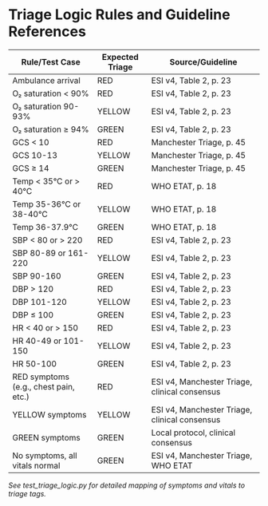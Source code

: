 # Triage Logic Rules and Guideline References

| Rule/Test Case                        | Expected Triage | Source/Guideline                                      |
|---------------------------------------|-----------------|-------------------------------------------------------|
| Ambulance arrival                     | RED             | ESI v4, Table 2, p. 23                                |
| O₂ saturation < 90%                   | RED             | ESI v4, Table 2, p. 23                                |
| O₂ saturation 90-93%                  | YELLOW          | ESI v4, Table 2, p. 23                                |
| O₂ saturation ≥ 94%                   | GREEN           | ESI v4, Table 2, p. 23                                |
| GCS < 10                              | RED             | Manchester Triage, p. 45                              |
| GCS 10-13                             | YELLOW          | Manchester Triage, p. 45                              |
| GCS ≥ 14                              | GREEN           | Manchester Triage, p. 45                              |
| Temp < 35°C or > 40°C                 | RED             | WHO ETAT, p. 18                                       |
| Temp 35-36°C or 38-40°C               | YELLOW          | WHO ETAT, p. 18                                       |
| Temp 36-37.9°C                        | GREEN           | WHO ETAT, p. 18                                       |
| SBP < 80 or > 220                     | RED             | ESI v4, Table 2, p. 23                                |
| SBP 80-89 or 161-220                  | YELLOW          | ESI v4, Table 2, p. 23                                |
| SBP 90-160                            | GREEN           | ESI v4, Table 2, p. 23                                |
| DBP > 120                             | RED             | ESI v4, Table 2, p. 23                                |
| DBP 101-120                           | YELLOW          | ESI v4, Table 2, p. 23                                |
| DBP ≤ 100                             | GREEN           | ESI v4, Table 2, p. 23                                |
| HR < 40 or > 150                      | RED             | ESI v4, Table 2, p. 23                                |
| HR 40-49 or 101-150                   | YELLOW          | ESI v4, Table 2, p. 23                                |
| HR 50-100                             | GREEN           | ESI v4, Table 2, p. 23                                |
| RED symptoms (e.g., chest pain, etc.) | RED             | ESI v4, Manchester Triage, clinical consensus         |
| YELLOW symptoms                       | YELLOW          | ESI v4, Manchester Triage, clinical consensus         |
| GREEN symptoms                        | GREEN           | Local protocol, clinical consensus                    |
| No symptoms, all vitals normal        | GREEN           | ESI v4, Manchester Triage, WHO ETAT                   |

*See test_triage_logic.py for detailed mapping of symptoms and vitals to triage tags.* 